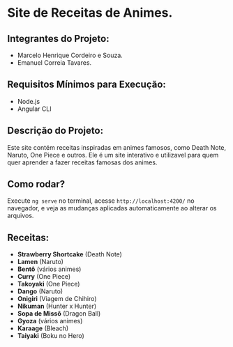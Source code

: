 # Site de Receitas de Animes.

## Integrantes do Projeto:
- Marcelo Henrique Cordeiro e Souza.
- Emanuel Correia Tavares.

## Requisitos Mínimos para Execução:
- Node.js
- Angular CLI

## Descrição do Projeto:
Este site contém receitas inspiradas em animes famosos, como Death Note, Naruto, One Piece e outros. Ele é um site interativo e utilizavel para quem quer aprender a fazer receitas famosas dos animes.

## Como rodar?
Execute `ng serve` no terminal, acesse `http://localhost:4200/` no navegador, e veja as mudanças aplicadas automaticamente ao alterar os arquivos.

## Receitas:
- **Strawberry Shortcake** (Death Note)
- **Lamen** (Naruto)
- **Bentô** (vários animes)
- **Curry** (One Piece)
- **Takoyaki** (One Piece)
- **Dango** (Naruto)
- **Onigiri** (Viagem de Chihiro)
- **Nikuman** (Hunter x Hunter)
- **Sopa de Missô** (Dragon Ball)
- **Gyoza** (vários animes)
- **Karaage** (Bleach)
- **Taiyaki** (Boku no Hero)
